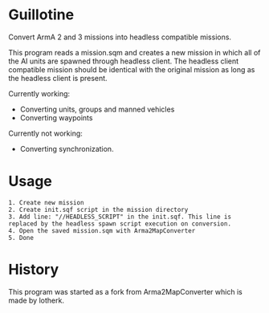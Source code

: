 Guillotine 
==========

Convert ArmA 2 and 3 missions into headless compatible missions.

This program reads a mission.sqm and creates a new mission in which all of the AI units are spawned through headless client. The headless client compatible mission should be identical with the original mission as long as the headless client is present.

Currently working:

- Converting units, groups and manned vehicles
- Converting waypoints

Currently not working:

- Converting synchronization. 

Usage
=====

	1. Create new mission
	2. Create init.sqf script in the mission directory
	3. Add line: "//HEADLESS_SCRIPT" in the init.sqf. This line is replaced by the headless spawn script execution on conversion.
	4. Open the saved mission.sqm with Arma2MapConverter
	5. Done

History	
=======
This program was started as a fork from Arma2MapConverter which is made by lotherk.
